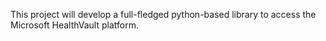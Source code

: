 This project will develop a full-fledged python-based library to access the Microsoft HealthVault platform.